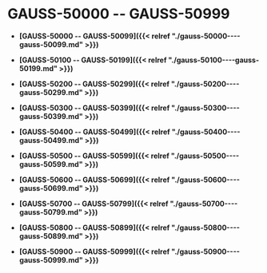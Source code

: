 # GAUSS-50000 -- GAUSS-50999

-   **[GAUSS-50000 -- GAUSS-50099]({{< relref "./gauss-50000----gauss-50099.md" >}})**  

-   **[GAUSS-50100 -- GAUSS-50199]({{< relref "./gauss-50100----gauss-50199.md" >}})**  

-   **[GAUSS-50200 -- GAUSS-50299]({{< relref "./gauss-50200----gauss-50299.md" >}})**  

-   **[GAUSS-50300 -- GAUSS-50399]({{< relref "./gauss-50300----gauss-50399.md" >}})**  

-   **[GAUSS-50400 -- GAUSS-50499]({{< relref "./gauss-50400----gauss-50499.md" >}})**  

-   **[GAUSS-50500 -- GAUSS-50599]({{< relref "./gauss-50500----gauss-50599.md" >}})**  

-   **[GAUSS-50600 -- GAUSS-50699]({{< relref "./gauss-50600----gauss-50699.md" >}})**  

-   **[GAUSS-50700 -- GAUSS-50799]({{< relref "./gauss-50700----gauss-50799.md" >}})**  

-   **[GAUSS-50800 -- GAUSS-50899]({{< relref "./gauss-50800----gauss-50899.md" >}})**  

-   **[GAUSS-50900 -- GAUSS-50999]({{< relref "./gauss-50900----gauss-50999.md" >}})**  


